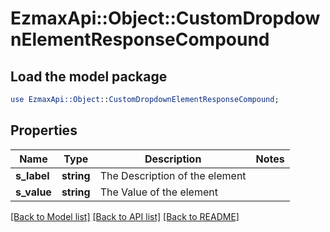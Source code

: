 # EzmaxApi::Object::CustomDropdownElementResponseCompound

## Load the model package
```perl
use EzmaxApi::Object::CustomDropdownElementResponseCompound;
```

## Properties
Name | Type | Description | Notes
------------ | ------------- | ------------- | -------------
**s_label** | **string** | The Description of the element | 
**s_value** | **string** | The Value of the element | 

[[Back to Model list]](../README.md#documentation-for-models) [[Back to API list]](../README.md#documentation-for-api-endpoints) [[Back to README]](../README.md)


